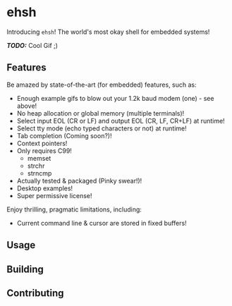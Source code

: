# ehsh

Introducing `ehsh`! The world's most okay shell for embedded systems!

_**TODO:**_ Cool Gif ;)

## Features

Be amazed by state-of-the-art (for embedded) features, such as:

- Enough example gifs to blow out your 1.2k baud modem (one) - see above!
- No heap allocation or global memory (multiple terminals)!
- Select input EOL (CR or LF) and output EOL (CR, LF, CR+LF) at runtime!
- Select tty mode (echo typed characters or not) at runtime!
- Tab completion (Coming soon?)!
- Context pointers!
- Only requires C99!
    - memset
    - strchr
    - strncmp
- Actually tested & packaged (Pinky swear!)!
- Desktop examples!
- Super permissive license!

Enjoy thrilling, pragmatic limitations, including:

- Current command line & cursor are stored in fixed buffers!

## Usage

## Building

## Contributing

